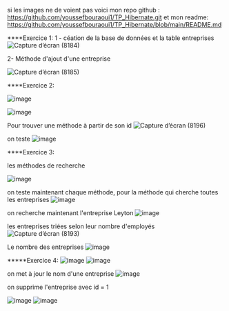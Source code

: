 si les images ne de voient pas voici mon repo github : https://github.com/youssefbouraoui1/TP_Hibernate.git
 et mon readme: https://github.com/youssefbouraoui1/TP_Hibernate/blob/main/README.md

****Exercice 1:
  1 - céation de la base de données et la table entreprises
![Capture d’écran (8184)](https://github.com/user-attachments/assets/3c1ba10e-cea9-4bb4-a036-3927f9e885bb)


  2- Méthode d'ajout d'une entreprise

  ![Capture d’écran (8185)](https://github.com/user-attachments/assets/e5aeec2b-a8b3-4bce-99c5-7b545f1f1a3b)


  ****Exercice 2:


  ![image](https://github.com/user-attachments/assets/b04d8b07-912e-4c2a-bfde-5cdd5f76e4f9)

![image](https://github.com/user-attachments/assets/18fa066d-7ebc-44d6-b2d2-8ebdb1a42478)


Pour trouver une méthode à partir de son id ![Capture d’écran (8196)](https://github.com/user-attachments/assets/03a2c467-eb3a-48bc-ab6e-e61b5376c6c6)

on teste ![image](https://github.com/user-attachments/assets/2cd484fe-6457-46df-8556-8051d80a7f90)


  ****Exercice 3:

  les méthodes de recherche 

  ![image](https://github.com/user-attachments/assets/538aad12-3301-4dcc-ae0c-86ad5626d3d3)

  on teste maintenant chaque méthode, pour la méthode qui cherche toutes les entreprises
  ![image](https://github.com/user-attachments/assets/6ed4cd10-0cdb-4179-8a39-a9a599b6bc6c)

on recherche maintenant l'entreprise Leyton
![image](https://github.com/user-attachments/assets/d18e8714-9244-4971-91eb-516f44226284)

les entreprises triées selon leur nombre d'employés
![Capture d’écran (8193)](https://github.com/user-attachments/assets/d5433b63-d948-4962-9ad7-9539dab30170)

Le nombre des entreprises 
![image](https://github.com/user-attachments/assets/f65ba4c6-3f1b-4ea1-a948-519e2514b0ea)

   *****Exercice 4:
![image](https://github.com/user-attachments/assets/d1f269be-e248-4aee-9b2d-84ded9e9a449)
![image](https://github.com/user-attachments/assets/5cd5b20e-64ff-49f2-b665-c66a52bc6c1b)


on met à jour le nom d'une entreprise
![image](https://github.com/user-attachments/assets/a2d6676d-36f6-430e-9bc3-e33f52072e87)

on supprime l'entreprise avec id = 1

![image](https://github.com/user-attachments/assets/03f22a33-7080-4d0c-bc53-c5e2fe71d1a6)
![image](https://github.com/user-attachments/assets/6043ca1e-e748-4d8f-af8c-2912c9cffc88)

   
